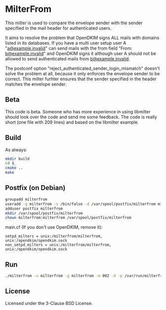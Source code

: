 # MilterFrom
This milter is used to compare the envelope sender with the sender specified in the mail header for authenticated users.

It aims to resolve the problem that OpenDKIM signs ALL mails with domains listed in its databases. If you have a multi user setup user A "a@example.invalid" can send mails with the from field "From: b@example.invalid" and OpenDKIM signs it although user A should not be allowed to send authenticated mails from b@example.invalid.

The postconf option "reject_authenticated_sender_login_mismatch" doesn't solve the problem at all, because it only enforces the envelope sender to be correct. This milter furhter ensures that the sender specified in the header matches the envelope sender.

## Beta
This code is beta. Someone who has more experience in using libmilter should look over the code and send me some feedback. The code is really short (one file with 209 lines) and based on the libmilter example. 

## Build
As always:
```bash
mkdir build
cd $_
cmake ..
make
```

## Postfix (on Debian)
```bash
groupadd milterfrom
useradd -g milterfrom -s /bin/false -d /var/spool/postfix/milterfrom milterfrom
adduser postfix milterfrom
mkdir /var/spool/postfix/milterfrom
chown milterfrom:milterfrom /var/spool/postfix/milterfrom
```

main.cf (If you don't use OpenDKIM, remove it):
```
smtpd_milters = unix:/milterfrom/milterfrom, unix:/opendkim/opendkim.sock
non_smtpd_milters = unix:/milterfrom/milterfrom, unix:/opendkim/opendkim.sock
```

## Run
```bash
./milterfrom -u milterfrom -g milterfrom -m 002 -d -p /var/run/milterfrom.pid -s /var/spool/postfix/milterfrom/milterfrom
```

## License
Licensed under the 3-Clause BSD License.
